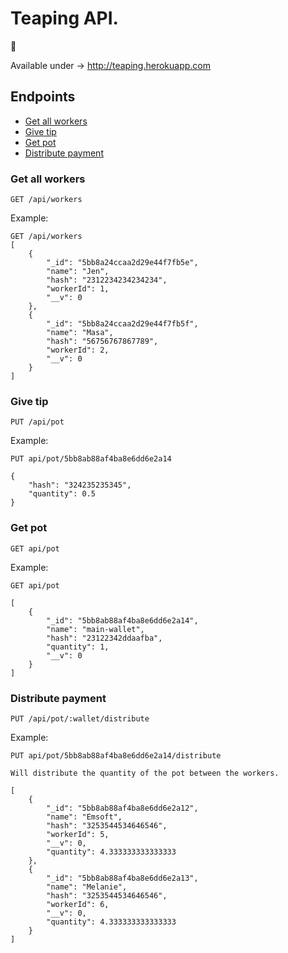 # Teaping API. 
:construction:

Available under -> http://teaping.herokuapp.com

## Endpoints

* [Get all workers](#get-all-stops)
* [Give tip](#give-tip)
* [Get pot](#get-pot)
* [Distribute payment](#get-pot)

### Get all workers

``` http
GET /api/workers
```

Example:

``` http
GET /api/workers
[
    {
        "_id": "5bb8a24ccaa2d29e44f7fb5e",
        "name": "Jen",
        "hash": "2312234234234234",
        "workerId": 1,
        "__v": 0
    },
    {
        "_id": "5bb8a24ccaa2d29e44f7fb5f",
        "name": "Masa",
        "hash": "56756767867789",
        "workerId": 2,
        "__v": 0
    }
]

```

### Give tip

``` http
PUT /api/pot
```

Example:

``` http
PUT api/pot/5bb8ab88af4ba8e6dd6e2a14

{
    "hash": "324235235345",
    "quantity": 0.5
}

```

### Get pot

``` http
GET api/pot
```

Example:

``` http
GET api/pot

[
    {
        "_id": "5bb8ab88af4ba8e6dd6e2a14",
        "name": "main-wallet",
        "hash": "23122342ddaafba",
        "quantity": 1,
        "__v": 0
    }
]
```

### Distribute payment

``` http
PUT /api/pot/:wallet/distribute
```

Example:

``` http
PUT api/pot/5bb8ab88af4ba8e6dd6e2a14/distribute

Will distribute the quantity of the pot between the workers.

[
    {
        "_id": "5bb8ab88af4ba8e6dd6e2a12",
        "name": "Emsoft",
        "hash": "3253544534646546",
        "workerId": 5,
        "__v": 0,
        "quantity": 4.333333333333333
    },
    {
        "_id": "5bb8ab88af4ba8e6dd6e2a13",
        "name": "Melanie",
        "hash": "3253544534646546",
        "workerId": 6,
        "__v": 0,
        "quantity": 4.333333333333333
    }
]
```
